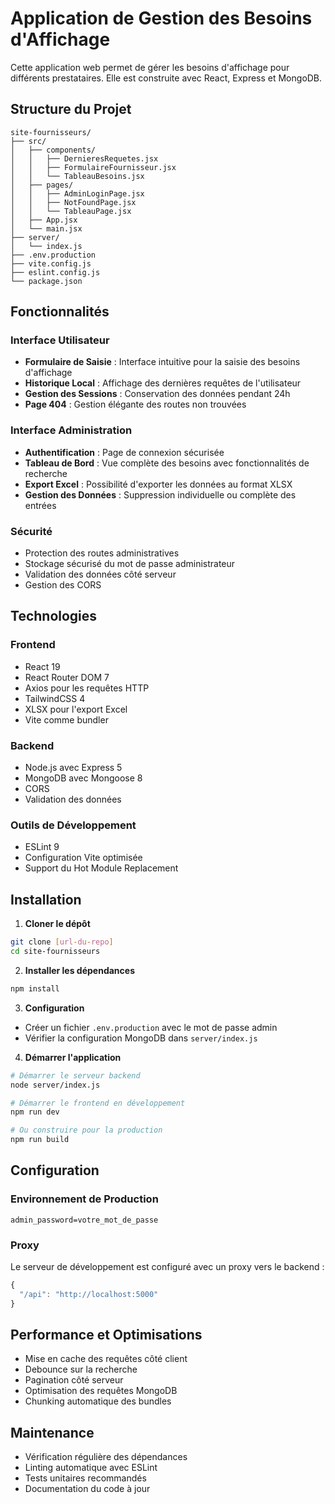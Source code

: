 # Application de Gestion des Besoins d'Affichage

Cette application web permet de gérer les besoins d'affichage pour différents prestataires. Elle est construite avec React, Express et MongoDB.

## Structure du Projet

```
site-fournisseurs/
├── src/
│   ├── components/
│   │   ├── DernieresRequetes.jsx
│   │   ├── FormulaireFournisseur.jsx
│   │   └── TableauBesoins.jsx
│   ├── pages/
│   │   ├── AdminLoginPage.jsx
│   │   ├── NotFoundPage.jsx
│   │   └── TableauPage.jsx
│   ├── App.jsx
│   └── main.jsx
├── server/
│   └── index.js
├── .env.production
├── vite.config.js
├── eslint.config.js
└── package.json
```

## Fonctionnalités

### Interface Utilisateur
- **Formulaire de Saisie** : Interface intuitive pour la saisie des besoins d'affichage
- **Historique Local** : Affichage des dernières requêtes de l'utilisateur
- **Gestion des Sessions** : Conservation des données pendant 24h
- **Page 404** : Gestion élégante des routes non trouvées

### Interface Administration
- **Authentification** : Page de connexion sécurisée
- **Tableau de Bord** : Vue complète des besoins avec fonctionnalités de recherche
- **Export Excel** : Possibilité d'exporter les données au format XLSX
- **Gestion des Données** : Suppression individuelle ou complète des entrées

### Sécurité
- Protection des routes administratives
- Stockage sécurisé du mot de passe administrateur
- Validation des données côté serveur
- Gestion des CORS

## Technologies

### Frontend
- React 19
- React Router DOM 7
- Axios pour les requêtes HTTP
- TailwindCSS 4
- XLSX pour l'export Excel
- Vite comme bundler

### Backend
- Node.js avec Express 5
- MongoDB avec Mongoose 8
- CORS
- Validation des données

### Outils de Développement
- ESLint 9
- Configuration Vite optimisée
- Support du Hot Module Replacement

## Installation

1. **Cloner le dépôt**
```bash
git clone [url-du-repo]
cd site-fournisseurs
```

2. **Installer les dépendances**
```bash
npm install
```

3. **Configuration**
- Créer un fichier `.env.production` avec le mot de passe admin
- Vérifier la configuration MongoDB dans `server/index.js`

4. **Démarrer l'application**
```bash
# Démarrer le serveur backend
node server/index.js

# Démarrer le frontend en développement
npm run dev

# Ou construire pour la production
npm run build
```

## Configuration

### Environnement de Production
```env
admin_password=votre_mot_de_passe
```

### Proxy
Le serveur de développement est configuré avec un proxy vers le backend :
```javascript
{
  "/api": "http://localhost:5000"
}
```

## Performance et Optimisations
- Mise en cache des requêtes côté client
- Debounce sur la recherche
- Pagination côté serveur
- Optimisation des requêtes MongoDB
- Chunking automatique des bundles

## Maintenance
- Vérification régulière des dépendances
- Linting automatique avec ESLint
- Tests unitaires recommandés
- Documentation du code à jour